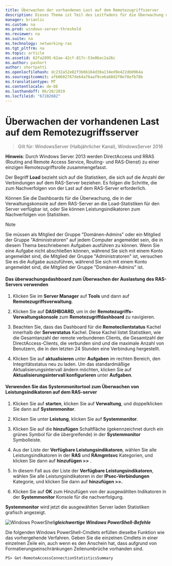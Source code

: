 ```yaml
---
title: Überwachen der vorhandenen Last auf dem Remotezugriffsserver
description: Dieses Thema ist Teil des Leitfadens für die Überwachung des Remotezugriffs und Kontoführung in Windows Server 2016.
manager: brianlic
ms.custom: na
ms.prod: windows-server-threshold
ms.reviewer: na
ms.suite: na
ms.technology: networking-ras
ms.tgt_pltfrm: na
ms.topic: article
ms.assetid: 62fa2895-62ae-42cf-817c-53e06ac2a26c
ms.author: pashort
author: shortpatti
ms.openlocfilehash: dc232a52e82f3b66164d30a134ed9e422db0964a
ms.sourcegitcommit: afb0602767de64a76aaf9ce6a60d2f0e78efb78b
ms.translationtype: MT
ms.contentlocale: de-DE
ms.lasthandoff: 06/20/2019
ms.locfileid: "67282682"
---
```

# <a name="monitor-the-existing-load-on-the-remote-access-server"></a>Überwachen der vorhandenen Last auf dem Remotezugriffsserver

>Gilt für: WindowsServer (Halbjährlicher Kanal), WindowsServer 2016

**Hinweis**: Durch Windows Server 2013 werden DirectAccess und RRAS (Routing and Remote Access Service, Routing- und RAS-Dienst) zu einer einzigen Remotezugriffsrolle zusammengefasst.  
  
Der Begriff **Load** bezieht sich auf die Statistiken, die sich auf die Anzahl der Verbindungen auf dem RAS-Server beziehen. Es folgen die Schritte, die zum Nachverfolgen von der Last auf dem RAS-Server erforderlich.  
  
Können Sie die Dashboards für die Überwachung, die in der Verwaltungskonsole auf dem RAS-Server an die Load-Statistiken für den Server verfügbar ist, oder Sie können Leistungsindikatoren zum Nachverfolgen von Statistiken.  
  
> [!NOTE]  
> Sie müssen als Mitglied der Gruppe "Domänen-Admins" oder ein Mitglied der Gruppe "Administratoren" auf jedem Computer angemeldet sein, die in diesem Thema beschriebenen Aufgaben ausführen zu können. Wenn Sie eine Aufgabe nicht abschließen können, während Sie sich mit einem Konto angemeldet sind, die Mitglied der Gruppe "Administratoren" ist, versuchen Sie es die Aufgabe auszuführen, während Sie sich mit einem Konto angemeldet sind, die Mitglied der Gruppe "Domänen-Admins" ist.  
  
#### <a name="to-use-the-monitoring-dashboard-to-monitor-the-remote-access-server-load"></a>Das überwachungsdashboard zum Überwachen der Auslastung des RAS-Servers verwenden  
  
1.  Klicken Sie im **Server Manager** auf **Tools** und dann auf **Remotezugriffsverwaltung**.  
  
2.  Klicken Sie auf **DASHBOARD**, um in der **Remotezugriffs-Verwaltungskonsole** zum **Remotezugriffdashboard** zu navigieren.  
  
3.  Beachten Sie, dass das Dashboard für die **Remoteclientstatus** Kachel innerhalb der **Serverstatus** Kachel. Diese Kachel listet Statistiken, wie die Gesamtanzahl der remote verbundenen Clients, die Gesamtzahl der DirectAccess-Clients, die verbunden sind und die maximale Anzahl von Benutzern, die in den letzten 24 Stunden eine Verbindung hergestellt.  
  
4.  Klicken Sie auf **aktualisieren** unter **Aufgaben** im rechten Bereich, den Integritätsstatus neu zu laden. Um das standardmäßige Aktualisierungsintervall ändern möchten, klicken Sie auf **Aktualisierungsintervall konfigurieren** unter **Aufgaben**.  
  
#### <a name="to-use-the-performance-monitor-tool-to-monitor-performance-counters-on-the-remote-access-server"></a>Verwenden Sie das Systemmonitortool zum Überwachen von Leistungsindikatoren auf dem RAS-server  
  
1.  Klicken Sie auf **starten**, klicken Sie auf **Verwaltung**, und doppelklicken Sie dann auf **Systemmonitor**.  
  
2.  Klicken Sie unter **Leistung**, klicken Sie auf **Systemmonitor**.  
  
3.  Klicken Sie auf die **hinzufügen** Schaltfläche (gekennzeichnet durch ein grünes Symbol für die übergreifende) in der **Systemmonitor** Symbolleiste.  
  
4.  Aus der Liste der **Verfügbare Leistungsindikatoren**, wählen Sie alle Leistungsindikatoren in der **RAS** und **RAmgmtsvc** Kategorien, und klicken Sie dann auf **hinzufügen >>** .  
  
5.  In diesem Fall aus der Liste der **Verfügbare Leistungsindikatoren**, wählen Sie alle Leistungsindikatoren in der **IPsec-Verbindungen** Kategorie, und klicken Sie dann auf **hinzufügen >>.**  
  
6.  Klicken Sie auf **OK** zum Hinzufügen von der ausgewählten Indikatoren in der **Systemmonitor** Konsole für die nachverfolgung.  
  
**Systemmonitor** wird jetzt die ausgewählten Server laden Statistiken grafisch angezeigt.  
  
![Windows PowerShell](../../../media/Monitor-the-existing-load-on-the-Remote-Access-server/PowerShellLogoSmall.gif)***<em>gleichwertige Windows PowerShell-Befehle</em>***  
  
Die folgenden Windows PowerShell-Cmdlets erfüllen dieselbe Funktion wie das vorhergehende Verfahren. Geben Sie die einzelnen Cmdlets in einer einzelnen Zeile ein, auch wenn es den Anschein hat, dass aufgrund von Formatierungseinschränkungen Zeilenumbrüche vorhanden sind.  
  
```  
PS> Get-RemoteAccessConnectionStatisticsSummary  
```  
  


